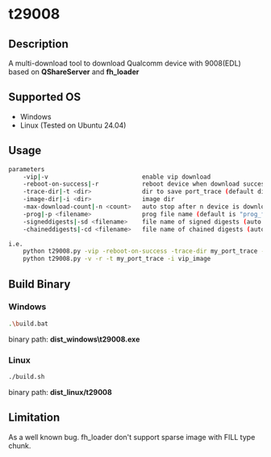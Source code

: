 # t29008

## Description
A multi-download tool to download Qualcomm device with 9008(EDL) based on **QShareServer** and **fh_loader**

## Supported OS
* Windows
* Linux (Tested on Ubuntu 24.04)

## Usage
```bash
parameters
    -vip|-v                          enable vip download
    -reboot-on-success|-r            reboot device when download success
    -trace-dir|-t <dir>              dir to save port_trace (default dir is "port_trace")
    -image-dir|-i <dir>              image dir
    -max-download-count|-n <count>   auto stop after n device is downloaded
    -prog|-p <filename>              prog file name (default is "prog_firehose_ddr.elf")
    -signeddigests|-sd <filename>    file name of signed digests (auto search if not set)
    -chaineddigests|-cd <filename>   file name of chained digests (auto search if not set)

i.e.
    python t29008.py -vip -reboot-on-success -trace-dir my_port_trace -image-dir vip_image
    python t29008.py -v -r -t my_port_trace -i vip_image
```

## Build Binary
### Windows
  ```bash
  .\build.bat
  ```
  binary path: **dist_windows\t29008.exe**
### Linux
  ```bash
  ./build.sh
  ```
  binary path: **dist_linux/t29008**

## Limitation
As a well known bug. fh_loader don't support sparse image with FILL type chunk.
